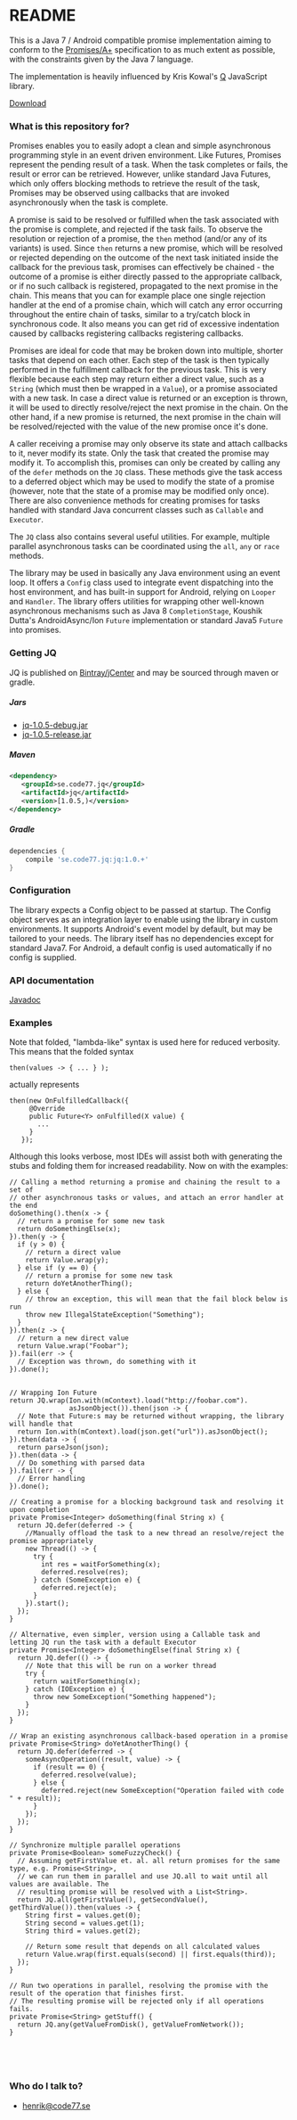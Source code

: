 # README #

This is a Java 7 / Android compatible promise implementation aiming to conform to the [Promises/A+](https://promisesaplus.com/) specification to as much extent as possible, with the constraints given by the Java 7 language.

The implementation is heavily influenced by Kris Kowal's [Q](https://github.com/kriskowal/q) JavaScript library.

[Download](https://github.com/code77se/jq#getting-jq)

### What is this repository for? ###

Promises enables you to easily adopt a clean and simple asynchronous programming style in an event driven environment. Like Futures, Promises represent the pending result of a task. When the task completes or fails, the result or error can be retrieved. However, unlike standard Java Futures, which only offers blocking methods to retrieve the result of the task, Promises may be observed using callbacks that are invoked asynchronously when the task is complete. 

A promise is said to be resolved or fulfilled when the task associated with the promise is complete, and rejected if the task fails. To observe the resolution or rejection of a promise, the `then` method (and/or any of its variants) is used. Since `then` returns a new promise, which will be resolved or rejected depending on the outcome of the next task initiated inside the callback for the previous task, promises can effectively be chained - the outcome of a promise is either directly passed to the appropriate callback, or if no such callback is registered, propagated to the next promise in the chain. This means that you can for example place one single rejection handler at the end of a promise chain, which will catch any error occurring throughout the entire chain of tasks, similar to a try/catch block in synchronous code. It also means you can get rid of excessive indentation caused by callbacks registering callbacks registering callbacks.

Promises are ideal for code that may be broken down into multiple, shorter tasks that depend on each other. Each step of the task is then typically performed in the fulfillment callback for the previous task. This is very flexible because each step may return either a direct value, such as a `String` (which must then be wrapped in a `Value`), or a promise associated with a new task. In case a direct value is returned or an exception is thrown, it will be used to directly resolve/reject the next promise in the chain. On the other hand, if a new promise is returned, the next promise in the chain will be resolved/rejected with the value of the new promise once it's done.

A caller receiving a promise may only observe its state and attach callbacks to it, never modify its state. Only the task that created the promise may modify it. To accomplish this, promises can only be created by calling any of the `defer` methods on the `JQ` class. These methods give the task access to a deferred object which may be used to modify the state of a promise (however, note that the state of a promise may be modified only once). There are also convenience methods for creating promises for tasks handled with standard Java concurrent classes such as `Callable` and `Executor`.

The `JQ` class also contains several useful utilities. For example, multiple parallel asynchronous tasks can be coordinated using the `all`, `any` or `race` methods.

The library may be used in basically any Java environment using an event loop. It offers a `Config` class used to integrate event dispatching into the host environment, and has built-in support for Android, relying on `Looper` and `Handler`. The library offers utilities for wrapping other well-known asynchronous mechanisms such as Java 8 `CompletionStage`, Koushik Dutta's AndroidAsync/Ion `Future` implementation or standard Java5 `Future` into promises.



### Getting JQ ###

JQ is published on [Bintray/jCenter](https://bintray.com/code77/maven/jq) and may be sourced through maven or gradle.


##### Jars 

* [jq-1.0.5-debug.jar](http://code77se.github.io/jq/bin/1.0.5/jq-1.0.5-debug.jar)
* [jq-1.0.5-release.jar](http://code77se.github.io/jq/bin/1.0.5/jq-1.0.5-release.jar)

##### Maven
```xml
<dependency>
   <groupId>se.code77.jq</groupId>
   <artifactId>jq</artifactId>
   <version>[1.0.5,)</version>
</dependency>
```

##### Gradle
```groovy
dependencies {
    compile 'se.code77.jq:jq:1.0.+'
}
````

### Configuration

The library expects a Config object to be passed at startup. The Config object serves as an integration layer to enable using the library in custom environments. It supports Android's event model by default, but may be tailored to your needs. The library itself has no dependencies except for standard Java7. For Android, a default config is used automatically if no config is supplied.

### API documentation ###

[Javadoc](https://code77se.github.io/jq/)

### Examples ###

Note that folded, "lambda-like" syntax is used here for reduced verbosity.
This means that the folded syntax

```
then(values -> { ... } );
``` 

actually represents

```
then(new OnFulfilledCallback({
     @Override
     public Future<Y> onFulfilled(X value) {
       ...
     }
   });
```

Although this looks verbose, most IDEs will assist both with generating the stubs and folding them for increased readability.
Now on with the examples:

```
// Calling a method returning a promise and chaining the result to a set of
// other asynchronous tasks or values, and attach an error handler at the end
doSomething().then(x -> {
  // return a promise for some new task
  return doSomethingElse(x);
}).then(y -> {
  if (y > 0) {
    // return a direct value
    return Value.wrap(y);
  } else if (y == 0) {
    // return a promise for some new task
    return doYetAnotherThing();
  } else {
    // throw an exception, this will mean that the fail block below is run
    throw new IllegalStateException("Something");
  }
}).then(z -> {
  // return a new direct value
  return Value.wrap("Foobar");
}).fail(err -> {
  // Exception was thrown, do something with it
}).done();


// Wrapping Ion Future
return JQ.wrap(Ion.with(mContext).load("http://foobar.com").
               asJsonObject()).then(json -> {
  // Note that Future:s may be returned without wrapping, the library will handle that
  return Ion.with(mContext).load(json.get("url")).asJsonObject();
}).then(data -> {
  return parseJson(json);
}).then(data -> {
  // Do something with parsed data
}).fail(err -> {
  // Error handling
}).done();

// Creating a promise for a blocking background task and resolving it upon completion
private Promise<Integer> doSomething(final String x) {
  return JQ.defer(deferred -> {
    //Manually offload the task to a new thread an resolve/reject the promise appropriately
    new Thread(() -> {
      try {
        int res = waitForSomething(x);
        deferred.resolve(res);
      } catch (SomeException e) {
        deferred.reject(e);
      }
    }).start();
  });
}

// Alternative, even simpler, version using a Callable task and letting JQ run the task with a default Executor
private Promise<Integer> doSomethingElse(final String x) {
  return JQ.defer(() -> {
    // Note that this will be run on a worker thread
    try {
      return waitForSomething(x);
    } catch (IOException e) {
      throw new SomeException("Something happened");
    }
  });
}

// Wrap an existing asynchronous callback-based operation in a promise
private Promise<String> doYetAnotherThing() {
  return JQ.defer(deferred -> {
    someAsyncOperation((result, value) -> {
      if (result == 0) {
        deferred.resolve(value);
      } else {
        deferred.reject(new SomeException("Operation failed with code " + result));
      }
    });
  });
}

// Synchronize multiple parallel operations
private Promise<Boolean> someFuzzyCheck() {
  // Assuming getFirstValue et. al. all return promises for the same type, e.g. Promise<String>,
  // we can run them in parallel and use JQ.all to wait until all values are available. The
  // resulting promise will be resolved with a List<String>.
  return JQ.all(getFirstValue(), getSecondValue(), getThirdValue()).then(values -> {
    String first = values.get(0);
    String second = values.get(1);
    String third = values.get(2);

    // Return some result that depends on all calculated values
    return Value.wrap(first.equals(second) || first.equals(third));
  });
}

// Run two operations in parallel, resolving the promise with the result of the operation that finishes first.
// The resulting promise will be rejected only if all operations fails.
private Promise<String> getStuff() {
  return JQ.any(getValueFromDisk(), getValueFromNetwork());
}





```


### Who do I talk to? ###

* henrik@code77.se
